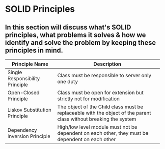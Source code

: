 # SOLID Principles
## In this section will discuss what's SOLID principles, what problems it solves & how we identify and solve the problem by keeping these principles in mind.

| **Principle Name** | **Description**  |
|--|--|
| Single Responsibility Principle | Class must be responsible to server only one duty  |
| Open-Closed Principle | Class must be open for extension but strictly not for modification|
| Liskov Substitution Principle | The object of the Child class must be replaceable with the object of the parent class without breaking the system |
| Dependency Inversion Principle | High/low level module must not be dependent on each other, they must be dependent on each other |


